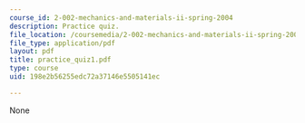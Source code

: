 ```yaml
---
course_id: 2-002-mechanics-and-materials-ii-spring-2004
description: Practice quiz.
file_location: /coursemedia/2-002-mechanics-and-materials-ii-spring-2004/198e2b56255edc72a37146e5505141ec_practice_quiz1.pdf
file_type: application/pdf
layout: pdf
title: practice_quiz1.pdf
type: course
uid: 198e2b56255edc72a37146e5505141ec

---
```

None